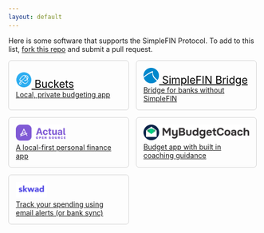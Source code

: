 ```yaml
---
layout: default
---
```


<style>
h1 {
  margin-top: 4rem;
}
section {
    border: 1px solid lightgrey;

}
.app-list {
    display: flex;
    flex-wrap: wrap;
    gap: 1em;
    row-gap: 1em;
}
.item {
  /* max-width: 120px; */
  padding: 1em;
  display: grid;
  grid-template-areas:
    "title    " 
    "description";
  box-sizing: border-box;
  flex-basis: 48%;
  flex-shrink: 1;
  border: 1px solid lightgray;
  border-radius: 6px;
}
a.item:hover {
  text-decoration: none;
}
.item-title {
  grid-area: title;
  font-size: 1.5em;
  align-self: end;
  font-weight: 400;
  color: black;
}
.item-title img {
  max-height: 1.5em;
  object-fit: cover; object-position: 0 0;
}
.item-logo:empty {
  background-color: lightgrey;
}
.item-desc {
  grid-area: description;
  width: 100%;
  font-size: 1em;
}
@media screen and (max-width: 600px) {
  .item {
    flex-basis: 100%;
    flex-grow: 1;
    flex-shrink: initial;
  }
}
</style>

Here is some software that supports the SimpleFIN Protocol.  To add to this list, <a href="https://github.com/simplefin/simplefin.github.com/blob/master/ecosystem.md">fork this repo</a> and submit a pull request.

<div class="app-list">

<a class="item" href="https://www.budgetwithbuckets.com" target="_blank">
  <div class="item-title"><img src="/img/applogos/buckets.png" title="Bucket logo"> Buckets</div>
  <div class="item-desc">Local, private budgeting app</div>
</a>

<a class="item" href="https://bridge.simplefin.org" target="_blank">
  <div class="item-title"><img src="/img/applogos/simplefin.png" title="SimpleFIN logo"> SimpleFIN Bridge</div>
  <div class="item-desc">Bridge for banks without SimpleFIN</div>
</a>

<a class="item" href="https://github.com/actualbudget/actual" target="_blank">
  <div class="item-title"><img src="/img/applogos/actual.png" title="Actual Budget logo"></div>
  <div class="item-desc">A local-first personal finance app</div>
</a>

<a class="item" href="https://www.mybudgetcoach.com/" target="_blank">
  <div class="item-title"><img src="/img/applogos/mybudgetcoach.png" title="MyBudgetCoach logo"></div>
  <div class="item-desc">Budget app with built in coaching guidance</div>
</a>

<a class="item" href="https://skwad.app/" target="_blank">
  <div class="item-title"><img src="/img/applogos/skwad.png" title="Skwad logo"></div>
  <div class="item-desc">Track your spending using email alerts (or bank sync)</div>
</a>

</div>

<script>
function shuffle(array) {
  let currentIndex = array.length;
  while (currentIndex != 0) {
    let randomIndex = Math.floor(Math.random() * currentIndex);
    currentIndex--;
    [array[currentIndex], array[randomIndex]] = [
      array[randomIndex], array[currentIndex]];
  }
}
function orderRandomly() {
  let items = Array.from(document.querySelectorAll("a.item"));
  let parent = items[0].parentNode;
  items.forEach(item => {
    parent.removeChild(item);
  })
  shuffle(items);
  items.forEach(item => {
    parent.appendChild(item);
  })
}
orderRandomly();
</script>